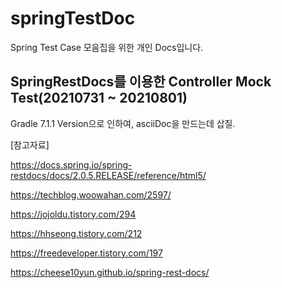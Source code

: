 # springTestDoc


Spring Test Case 모음집을 위한 개인 Docs입니다.

## SpringRestDocs를 이용한 Controller Mock Test(20210731 ~ 20210801)

Gradle 7.1.1 Version으로 인하여, asciiDoc을 만드는데 삽질.

[참고자료]

https://docs.spring.io/spring-restdocs/docs/2.0.5.RELEASE/reference/html5/

https://techblog.woowahan.com/2597/

https://jojoldu.tistory.com/294

https://hhseong.tistory.com/212

https://freedeveloper.tistory.com/197

https://cheese10yun.github.io/spring-rest-docs/
